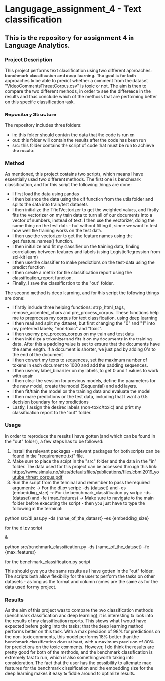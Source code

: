 # Langugage_assignment_4 - Text classification

## This is the repository for assignment 4 in Language Analytics.

### Project Description
This project performs text classification using two different approaches: benchmark classification and deep learning. The goal is for both approaches to be able to predict whether a comment from the dataset "VideoCommentsThreatCorpus.csv" is toxic or not. The aim is then to compare the two different methods, in order to see the difference in the results and thus conclude which of the methods that are performing better on this specific classification task. 

### Repository Structure

The repository includes three folders:

- in: this folder should contain the data that the code is run on
- out: this folder will contain the results after the code has been run
- src: this folder contains the script of code that must be run to achieve the results
    
### Method
As mentioned, this project contains two scripts, which means I have essentially used two different methods. The first one is benchmark classification, and for this script the following things are done:
- I first load the data using pandas
- I then balance the data using the clf function from the utils folder and splits the data into train/test datasets 
- I then initialize the TfidfVectorizer to get the weighted values, and firstly fits the vectorizer on my train data to turn all of our documents into a vector of numbers, instead of text. I then use the vectorizer, doing the same thing on the test data - but without fitting it, since we want to test how well the training works on the test data. 
- I then use the vectorizer to get the feature names using the get_feature_names() function. 
- I then initialize and fit my classifier on the training data, finding correlations between features and labels (using LogisticRegression from sci-kit learn)
- I then use the classifier to make predictions on the test-data using the predict function 
- I then create a metrix for the classification report using the classification_report function. 
- Finally, I save the classification to the "out" folder. 

The second method is deep learning, and for this script the following things are done:
- I firstly include three helping functions: strip_html_tags, remove_accented_chars and pre_process_corpus. These functions help me to preprocess my corpus for text classification, using deep learning 
- I then read and split my dataset, but first changing the "0" and "1" into my preferred labels; "non-toxic" and "toxic". 
- I then use my pre_process_corpus on my train and test data 
- I then initialize a tokenizer and fits it on my documents in the training data. After this a padding value is set to ensure that the documents have the same length. If a document is shorter, we just pad by adding 0's to the end of the document
- I then convert my texts to sequences, set the maximum number of tokens in each document to 1000 and add the padding sequences. 
- I then use my label_binarizer on my labels, to get 0 and 1 values to work with again 
- I then clear the session for previous models, define the parameters for the new model, create the model (Sequential) and add layers. 
- I then fit/train the model on the training data and evaluate the model
- I then make predictions on the test data, including that I want a 0.5 decision boundary for my predictions 
- Lastly, I assign the desired labels (non-toxic/toxic) and print my classification report to the "out" folder. 




### Usage

In order to reproduce the results I have gotten (and which can be found in the "out" folder), a few steps has to be followed:

1) Install the relevant packages - relevant packages for both scripts can be found in the "requirements.txt" file.
2) Make sure to place the script in the "src" folder and the data in the "in" folder. The data used for this project can be accessed through this link: https://www.simula.no/sites/default/files/publications/files/cbmi2019_youtube_threat_corpus.pdf 
3) Run the script from the terminal and remember to pass the required arguments:
-> For the dl.py script: -ds (dataset) and -es (embedding_size) 
-> For the benchmark_classification.py script: -ds (dataset) and -fe (max_features) 
-> Make sure to navigate to the main folder before executing the script - then you just have to type the following in the terminal: 

python src/dl_ass.py -ds {name_of_the_dataset} -es {embedding_size} 

for the dl.py script 

&

python src/benchmark_classification.py -ds {name_of_the_dataset} -fe {max_features}

for the benchmark_classification.py script 


This should give you the same results as I have gotten in the "out" folder. The scripts both allow flexibility for the user to perform the tasks on other datasets - as long as the format and column names are the same as for the data used for my project.  

### Results

As the aim of this project was to compare the two classification methods (benchmark classification and deep learning), it is interesting to look into the results of my classification reports. This shows what I would have expected before going into the tasks; that the deep learning method performs better on this task. With a max precision of 98% for predictions on the non-toxic comments, this model performs 18% better than the benchmark classification does at best, with a maximum precision of 80% for predictions on the toxic comments. However, I do think the results are pretty good for both of the methods, and the benchmark classification is extremely fast to run, which is also something worth taking into consideration.
The fact that the user has the possibility to alternate max features for the benchmark classification and the embedding size for the deep learning makes it easy to fiddle around to optimize results.
